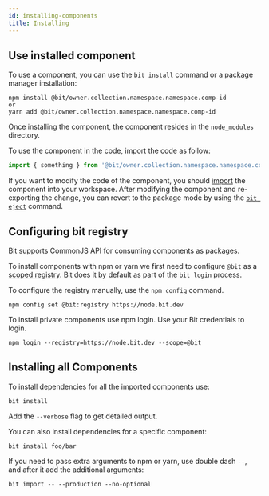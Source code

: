 ```yaml
---
id: installing-components
title: Installing
---
```


## Use installed component

To use a component, you can use the `bit install`  command or a package manager installation: 

```shell
npm install @bit/owner.collection.namespace.namespace.comp-id
or
yarn add @bit/owner.collection.namespace.namespace.comp-id
```

Once installing the component, the component resides in the  `node_modules` directory.  

To use the component in the code, import the code as follow:  

```javascript
import { something } from '@bit/owner.collection.namespace.namespace.comp-id';
```

If you want to modify the code of the component, you should [import](/docs/modifying-sourced-components) the component into your workspace. After modifying the component and re-exporting the change, you can revert to the package mode by using the [`bit eject`](/docs/apis/cli-all#eject) command.  

## Configuring bit registry

Bit supports CommonJS API for consuming components as packages.

To install components with npm or yarn we first need to configure `@bit` as a [scoped registry](https://docs.npmjs.com/misc/scope#associating-a-scope-with-a-registry). Bit does it by default as part of the `bit login` process.

To configure the registry manually, use the `npm config` command.

```shell
npm config set @bit:registry https://node.bit.dev
```

To install private components use npm login. Use your Bit credentials to login.

```shell
npm login --registry=https://node.bit.dev --scope=@bit
```

## Installing all Components

To install dependencies for all the imported components use:

```shell
bit install
```

Add the `--verbose` flag to get detailed output.  

You can also install dependencies for a specific component:

```shell
bit install foo/bar
```

If you need to pass extra arguments to npm or yarn, use double dash `--`, and after it add the additional arguments:  

```shell
bit import -- --production --no-optional
```

